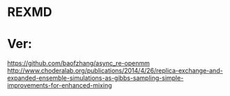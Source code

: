 # REXMD


# Ver:
https://github.com/baofzhang/async_re-openmm
http://www.choderalab.org/publications/2014/4/26/replica-exchange-and-expanded-ensemble-simulations-as-gibbs-sampling-simple-improvements-for-enhanced-mixing

